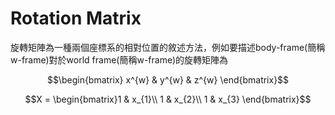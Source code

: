 # Rotation Matrix
旋轉矩陣為一種兩個座標系的相對位置的敘述方法，例如要描述body-frame(簡稱w-frame)對於world frame(簡稱w-frame)的旋轉矩陣為

$$\begin{bmatrix}
x^{w} & y^{w} & z^{w}  
\end{bmatrix}$$



$$X = \begin{bmatrix}1 & x_{1}\\
1 & x_{2}\\
1 & x_{3}
\end{bmatrix}$$